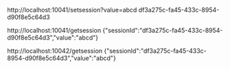 http://localhost:10041/setsession?value=abcd
df3a275c-fa45-433c-8954-d90f8e5c64d3

http://localhost:10041/getsession
{"sessionId":"df3a275c-fa45-433c-8954-d90f8e5c64d3","value":"abcd"}

http://localhost:10042/getsession
{"sessionId":"df3a275c-fa45-433c-8954-d90f8e5c64d3","value":"abcd"}